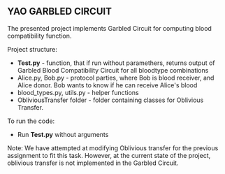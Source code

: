 ## YAO GARBLED CIRCUIT

The presented project implements Garbled Circuit for computing blood compatibility function.

Project structure:
- **Test.py** - function, that if run without paramethers, returns output of Garbled Blood Compatibility Circuit for all bloodtype combinations
- Alice.py, Bob.py - protocol parties, where Bob is blood receiver, and Alice donor. Bob wants to know if he can receive Alice's blood
- blood_types.py, utils.py - helper functions
- ObliviousTransfer folder - folder containing classes for Oblivious Transfer.

To run the code:
- Run **Test.py** without arguments

Note:
We have attempted at modifying Oblivious transfer for the previous assignment to fit this task. However, at the current state of the project, oblivious transfer is not implemented in the Garbled Circuit.